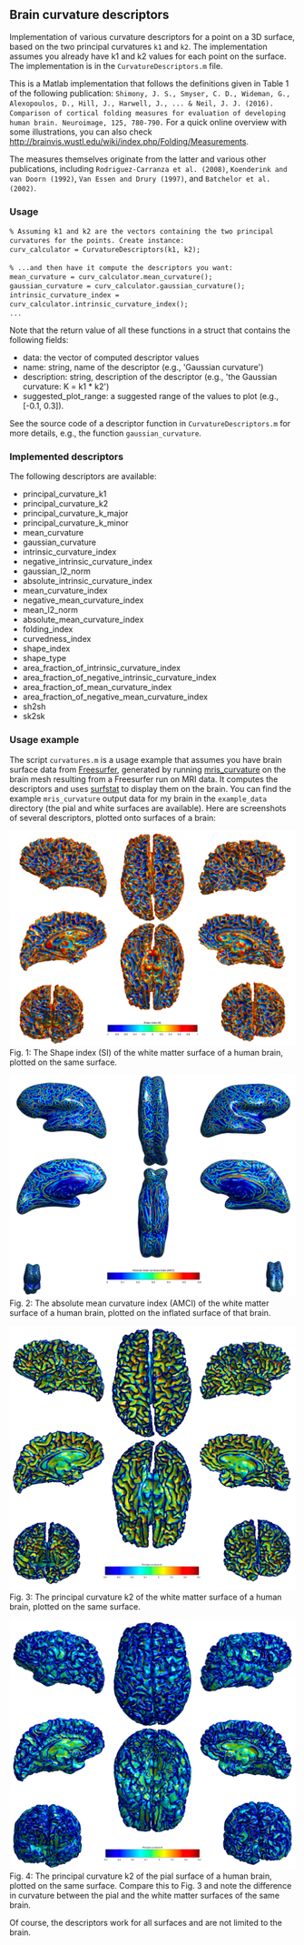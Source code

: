 ## Brain curvature descriptors

Implementation of various curvature descriptors for a point on a 3D surface, based on the two principal curvatures `k1` and `k2`. The implementation assumes you already have k1 and k2 values for each point on the surface. The implementation is in the `CurvatureDescriptors.m` file.

This is a Matlab implementation that follows the definitions given in Table 1 of the following publication: `Shimony, J. S., Smyser, C. D., Wideman, G., Alexopoulos, D., Hill, J., Harwell, J., ... & Neil, J. J. (2016). Comparison of cortical folding measures for evaluation of developing human brain. Neuroimage, 125, 780-790.` For a quick online overview with some illustrations, you can also check http://brainvis.wustl.edu/wiki/index.php/Folding/Measurements.

The measures themselves originate from the latter and various other publications, including `Rodriguez-Carranza et al. (2008)`, `Koenderink and van Doorn (1992)`, `Van Essen and Drury (1997)`, and `Batchelor et al. (2002)`.

### Usage

    % Assuming k1 and k2 are the vectors containing the two principal curvatures for the points. Create instance:
    curv_calculator = CurvatureDescriptors(k1, k2);

    % ...and then have it compute the descriptors you want:
    mean_curvature = curv_calculator.mean_curvature();
    gaussian_curvature = curv_calculator.gaussian_curvature();
    intrinsic_curvature_index = curv_calculator.intrinsic_curvature_index();
    ...

Note that the return value of all these functions in a struct that contains the following fields:

* data: the vector of computed descriptor values
* name: string, name of the descriptor (e.g., 'Gaussian curvature')
* description: string, description of the descriptor (e.g., 'the Gaussian curvature: K = k1 * k2')
* suggested_plot_range: a suggested range of the values to plot (e.g., [-0.1, 0.3]).

See the source code of a descriptor function in `CurvatureDescriptors.m` for more details, e.g., the function `gaussian_curvature`.


### Implemented descriptors

The following descriptors are available:

* principal_curvature_k1
* principal_curvature_k2
* principal_curvature_k_major
* principal_curvature_k_minor
* mean_curvature
* gaussian_curvature
* intrinsic_curvature_index
* negative_intrinsic_curvature_index
* gaussian_l2_norm
* absolute_intrinsic_curvature_index
* mean_curvature_index
* negative_mean_curvature_index
* mean_l2_norm
* absolute_mean_curvature_index
* folding_index
* curvedness_index
* shape_index
* shape_type
* area_fraction_of_intrinsic_curvature_index
* area_fraction_of_negative_intrinsic_curvature_index
* area_fraction_of_mean_curvature_index
* area_fraction_of_negative_mean_curvature_index
* sh2sh
* sk2sk


### Usage example

The script `curvatures.m` is a usage example that assumes you have brain surface data from [Freesurfer](https://surfer.nmr.mgh.harvard.edu/), generated by running [mris_curvature](https://surfer.nmr.mgh.harvard.edu/fswiki/mris_curvature) on the brain mesh resulting from a Freesurfer run on MRI data. It computes the descriptors and uses [surfstat](http://www.math.mcgill.ca/keith/surfstat/) to display them on the brain. You can find the example `mris_curvature` output data for my brain in the `example_data` directory (the pial and white surfaces are available). Here are screenshots of several descriptors, plotted onto surfaces of a brain:

![shape_index_of_white_on_white](./shape_index_of_white_on_white.jpg?raw=true "The Shape index (SI) of the white matter surface of a human brain, plotted on the same surface.")
Fig. 1: The Shape index (SI) of the white matter surface of a human brain, plotted on the same surface.


![absolute_mean_curvature_index_of_white_on_inflated](./absolute_mean_curvature_index_of_white_on_inflated.jpg?raw=true "The absolute mean curvature index (AMCI) of the white matter surface of a human brain, plotted on the inflated surface of that brain.")
Fig. 2: The absolute mean curvature index (AMCI) of the white matter surface of a human brain, plotted on the inflated surface of that brain.

![principal_curvature_k2_of_white_on_white](./principal_curvature_k2_of_white_on_white.jpg?raw=true "The principal curvature k2 of the white matter surface of a human brain, plotted on the same surface.")
Fig. 3: The principal curvature k2 of the white matter surface of a human brain, plotted on the same surface.

![principal_curvature_k2_of_pial_on_pial](./principal_curvature_k2_of_pial_on_pial.jpg?raw=true "The principal curvature k2 of the pial surface of a human brain, plotted on the same surface.")
Fig. 4: The principal curvature k2 of the pial surface of a human brain, plotted on the same surface. Compare this to Fig. 3 and note the difference in curvature between the pial and the white matter surfaces of the same brain.



Of course, the descriptors work for all surfaces and are not limited to the brain.
